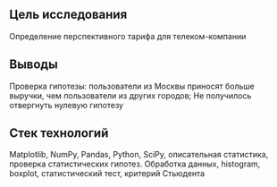 ## Цель  исследования
Определение перспективного тарифа для телеком-компании

## Выводы
Проверка гипотезы: пользователи из Москвы приносят больше выручки, чем пользователи из других городов;
Не получилось отвергнуть нулевую гипотезу


## Стек технологий
Matplotlib, NumPy, Pandas, Python, SciPy, описательная статистика, проверка статистических гипотез. Обработка данных, histogram, boxplot, статистический тест,
критерий Стьюдента
